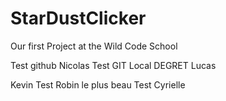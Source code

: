 # StarDustClicker
Our first Project at the Wild Code School

Test github Nicolas
Test GIT Local DEGRET Lucas

Kevin
Test Robin le plus beau
Test Cyrielle
